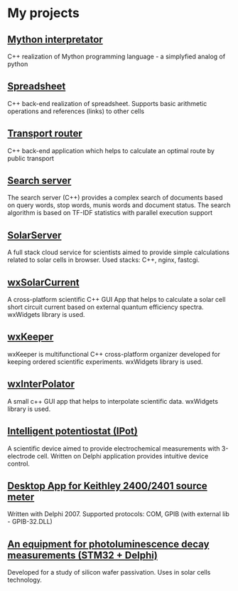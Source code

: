 # My projects

## [Mython interpretator](https://github.com/kudryashovda/mython)
C++ realization of Mython programming language - a simplyfied analog of python

## [Spreadsheet](https://github.com/kudryashovda/spreadsheet)
C++ back-end realization of spreadsheet. Supports basic arithmetic operations and references (links) to other cells

## [Transport router](https://github.com/kudryashovda/transport_router)
C++ back-end application which helps to calculate an optimal route by public transport

## [Search server](https://github.com/kudryashovda/search_server)
The search server (C++) provides a complex search of documents based on query words, stop words, munis words and document status. The search algorithm is based on TF-IDF statistics with parallel execution support

## [SolarServer](https://renelab.ru/solar/)
A full stack cloud service for scientists aimed to provide simple calculations related to solar cells in browser. Used stacks: C++, nginx, fastcgi.

## [wxSolarCurrent](https://github.com/kudryashovda/wxSolarCurrent)
A cross-platform scientific C++ GUI App that helps to calculate a solar cell short circuit current based on external quantum efficiency spectra. wxWidgets library is used.

## [wxKeeper](https://github.com/kudryashovda/wxKeeper)
wxKeeper is multifunctional C++ cross-platform organizer developed for keeping ordered scientific experiments. wxWidgets library is used.

## [wxInterPolator](https://github.com/kudryashovda/wxInterPolator)
A small c++ GUI app that helps to interpolate scientific data. wxWidgets library is used.

## [Intelligent potentiostat (IPot)](https://github.com/kudryashovda/ipot)
A scientific device aimed to provide electrochemical measurements with 3-electrode cell. Written on Delphi application provides intuitive device control.

## [Desktop App for Keithley 2400/2401 source meter](https://github.com/kudryashovda/Keithley_2400x_IV)
Written with Delphi 2007. Supported protocols: COM, GPIB (with external lib - GPIB-32.DLL)

## [An equipment for photoluminescence decay measurements (STM32 + Delphi)](https://github.com/kudryashovda/PL_decay_measurements)
Developed for a study of silicon wafer passivation. Uses in solar cells technology.
